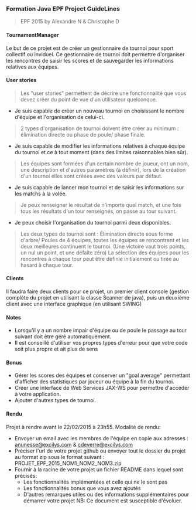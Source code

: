 ### Formation Java EPF Project GuideLines
>EPF 2015 by Alexandre N & Christophe D

#### TournamentManager
Le but de ce projet est de créer un gestionnaire de tournoi pour sport collectif ou inviduel. Ce gestionnaire de tournoi doit permettre d'organiser les rencontres de saisir les scores et de sauvegarder les informations relatives aux équipes.

#### User stories
>Les "user stories" permettent de décrire une fonctionnalité que vous devez créer du point de vue d'un utilisateur quelconque.

* Je suis capable de créer un nouveau tournoi en choisissant le nombre d'équipe et l'organisation de celui-ci.
>2 types d'organisation de tournoi doivent être créer au minimum : élimination directe ou phase de poule/ phase finale.

* Je suis capable de modifier les informations relatives à chaque équipe du tournoi et ce à tout moment (dans des limites raisonnables bien sûr).
>Les équipes sont formées d'un certain nombre de joueur, ont un nom, une description et d'autres paramètres (à définir), lors de la création d'un tournoi elles sont créées avec des valeurs par défaut.

* Je suis capable de lancer mon tournoi et de saisir les informations sur les matchs à la volée.
>Je peux renseigner le résultat de n'importe quel match, et une fois tous les résultats d'un tour renseignés, on passe au tour suivant.

* Je peux choisir l'organisation du tournoi parmi deux disponibles.
>Les deux types de tournoi sont : 
Élimination directe sous forme d'arbre/
Poules de 4 équipes, toutes les équipes se rencontrent et les deux meilleures continuent le tournoi. (Une victoire vaut trois points, un nul un point, et une défaite zéro)
La sélection des équipes pour les rencontres à chaque tour peut être définie initialement ou tirée au hasard à chaque tour.

#### Clients
Il faudra faire deux clients pour ce projet, un premier client console (gestion complète du projet en utilisant la classe Scanner de java), puis un deuxième client avec une interface graphique (en utilisant SWING)

#### Notes
* Lorsqu'il y a un nombre impair d'équipe ou de poule le passage au tour suivant doit être géré automatiquement.
* Il est conseillé d'utiliser vos propres types d'erreur pour que votre code soit plus propre et ait plus de sens

#### Bonus
* Gérer les scores des équipes et conserver un "goal average" permettant d'afficher des statistiques par joueur ou équipe à la fin du tournoi.
* Créer une interface de Web Services JAX-WS pour permettre d'accéder à votre application.
* Ajouter d'autres types de tournoi.

#### Rendu
Projet à rendre avant le 22/02/2015 à 23h55.
Modalité de rendu:
* Envoyer un email avec les membres de l'équipe en copie aux adresses : anunesse@excilys.com & cdeverre@excilys.com
* Préciser l'url de votre projet github ou envoyer tout le dossier du projet au format zip sous le format suivant : PROJET_EPF_2015_NOM1_NOM2_NOM3.zip
* Fournir à la racine de votre projet un fichier README dans lequel sont précisés:
    * Les fonctionnalités implémentées et celle qui ne le sont pas
    * Les fonctionnalités bonus que vous avez ajoutés
    * D'autres remarques utiles ou des informations supplémentaires pour démarrer votre projet
NB: Ce document est susceptible d'évoluer.
